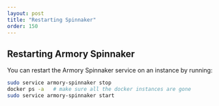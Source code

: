 ```yaml
---
layout: post
title: "Restarting Spinnaker"
order: 150
---
```



## Restarting Armory Spinnaker
You can restart the Armory Spinnaker service on an instance by running:
```bash
sudo service armory-spinnaker stop
docker ps -a   # make sure all the docker instances are gone
sudo service armory-spinnaker start
```
